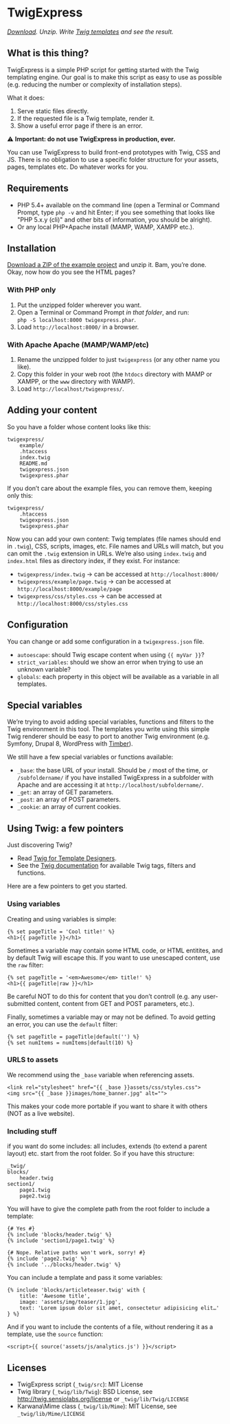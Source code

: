 TwigExpress
===========

*[Download][DL]. Unzip. Write [Twig templates][TWIG_HOME] and see the result.*


What is this thing?
-------------------

TwigExpress is a simple PHP script for getting started with the Twig templating engine. Our goal is to make this script as easy to use as possible (e.g. reducing the number or complexity of installation steps).

What it does:

1. Serve static files directly.
2. If the requested file is a Twig template, render it.
3. Show a useful error page if there is an error.
 
⚠ ️**Important: do not use TwigExpress in production, ever.**

You can use TwigExpress to build front-end prototypes with Twig, CSS and JS. There is no obligation to use a specific folder structure for your assets, pages, templates etc. Do whatever works for you.


Requirements
------------

- PHP 5.4+ available on the command line (open a Terminal or Command Prompt, type `php -v` and hit Enter; if you see something that looks like "PHP 5.x.y (cli)" and other bits of information, you should be alright).
- Or any local PHP+Apache install (MAMP, WAMP, XAMPP etc.).


Installation
------------

[Download a ZIP of the example project][DL] and unzip it. Bam, you’re done.<br>
Okay, now how do you see the HTML pages?

### With PHP only

1. Put the unzipped folder wherever you want.
2. Open a Terminal or Command Prompt *in that folder*, and run:<br>
   `php -S localhost:8000 twigexpress.phar`.
3. Load `http://localhost:8000/` in a browser.

### With Apache Apache (MAMP/WAMP/etc)

1. Rename the unzipped folder to just `twigexpress` (or any other name you like).
2. Copy this folder in your web root (the `htdocs` directory with MAMP or XAMPP, or the `www` directory with WAMP).
3. Load `http://localhost/twigexpress/`.


Adding your content
-------------------

So you have a folder whose content looks like this:

```
twigexpress/
    example/
    .htaccess
    index.twig
    README.md
    twigexpress.json
    twigexpress.phar
```

If you don’t care about the example files, you can remove them, keeping only this:

```
twigexpress/
    .htaccess
    twigexpress.json
    twigexpress.phar
```

Now you can add your own content: Twig templates (file names should end in `.twig`), CSS, scripts, images, etc. File names and URLs will match, but you can omit the `.twig` extension in URLs. We’re also using `index.twig` and `index.html` files as directory index, if they exist. For instance:

-   `twigexpress/index.twig` → can be accessed at `http://localhost:8000/`
-   `twigexpress/example/page.twig` → can be accessed at `http://localhost:8000/example/page`
-   `twigexpress/css/styles.css` → can be accessed at `http://localhost:8000/css/styles.css`


Configuration
-------------

You can change or add some configuration in a `twigexpress.json` file.

- `autoescape`: should Twig escape content when using `{{ myVar }}`?
- `strict_variables`: should we show an error when trying to use an unknown variable?
- `globals`: each property in this object will be available as a variable in all templates.


Special variables
-----------------

We’re trying to avoid adding special variables, functions and filters to the Twig environment in this tool. The templates you write using this simple Twig renderer should be easy to port to another Twig environment (e.g. Symfony, Drupal 8, WordPress with [Timber][]).

We still have a few special variables or functions available:

- `_base`: the base URL of your install. Should be `/` most of the time, or `/subfoldername/` if you have installed TwigExpress in a subfolder with Apache and are accessing it at `http://localhost/subfoldername/`.
- `_get`: an array of GET parameters.
- `_post`: an array of POST parameters.
- `_cookie`: an array of current cookies.


Using Twig: a few pointers
--------------------------

Just discovering Twig?

- Read [Twig for Template Designers][TWIG_INTRO].
- See the [Twig documentation][TWIG_DOC] for available Twig tags, filters and functions.

Here are a few pointers to get you started.

### Using variables

Creating and using variables is simple:

```twig
{% set pageTitle = 'Cool title!' %}
<h1>{{ pageTitle }}</h1>
```

Sometimes a variable may contain some HTML code, or HTML entitites, and by default Twig will escape this. If you want to use unescaped content, use the `raw` filter:

```twig
{% set pageTitle = '<em>Awesome</em> title!' %}
<h1>{{ pageTitle|raw }}</h1>
```

Be careful NOT to do this for content that you don’t controll (e.g. any user-submitted content, content from GET and POST parameters, etc.).

Finally, sometimes a variable may or may not be defined. To avoid getting an error, you can use the `default` filter:

```twig
{% set pageTitle = pageTitle|default('') %}
{% set numItems = numItems|default(10) %}
```

### URLS to assets

We recommend using the `_base` variable when referencing assets.

```twig
<link rel="stylesheet" href="{{ _base }}assets/css/styles.css">
<img src="{{ _base }}images/home_banner.jpg" alt="">
```

This makes your code more portable if you want to share it with others (NOT as a live website).

### Including stuff

if you want do some includes: all includes, extends (to extend a parent layout) etc. start from the root folder. So if you have this structure:

```
_twig/
blocks/
    header.twig
section1/
    page1.twig
    page2.twig
```

You will have to give the complete path from the root folder to include a template:

```twig
{# Yes #}
{% include 'blocks/header.twig' %}
{% include 'section1/page1.twig' %}

{# Nope. Relative paths won't work, sorry! #}
{% include 'page2.twig' %}
{% include '../blocks/header.twig' %}
```

You can include a template and pass it some variables:

```twig
{% include 'blocks/articleteaser.twig' with {
    title: 'Awesome title',
    image: 'assets/img/teaser/1.jpg',
    text: 'Lorem ipsum dolor sit amet, consectetur adipisicing elit…'
} %}
```

And if you want to include the contents of a file, without rendering it as a template, use the `source` function:

```twig
<script>{{ source('assets/js/analytics.js') }}</script>
```


Licenses
--------

- TwigExpress script (`_twig/src`): MIT License
- Twig library (`_twig/lib/Twig`): BSD License, see http://twig.sensiolabs.org/license or `_twig/lib/Twig/LICENSE`
- Karwana\Mime class (`_twig/lib/Mime`): MIT License, see `_twig/lib/Mime/LICENSE`


[DL]: https://github.com/gradientz/twig-express/archive/example.zip
[TWIG_HOME]: http://twig.sensiolabs.org/
[TWIG_DOC]: http://twig.sensiolabs.org/documentation
[TWIG_INTRO]: http://twig.sensiolabs.org/doc/templates.html
[Timber]: http://upstatement.com/timber/
